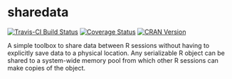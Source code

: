 # sharedata

[![Travis-CI Build Status](https://travis-ci.org/renkun-ken/sharedata.svg?branch=master)](https://travis-ci.org/renkun-ken/sharedata) [![Coverage Status](https://coveralls.io/repos/renkun-ken/sharedata/badge.svg)](https://coveralls.io/r/renkun-ken/sharedata) [![CRAN Version](http://www.r-pkg.org/badges/version/sharedata)](http://cran.rstudio.com/web/packages/sharedata)


A simple toolbox to share data between R sessions without having to explicitly save data to a physical location. Any serializable R object can be shared to a system-wide memory pool from which other R sessions can make copies of the object.

